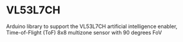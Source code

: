 # VL53L7CH
Arduino library to support the VL53L7CH artificial intelligence enabler, Time-of-Flight (ToF) 8x8 multizone sensor with 90 degrees FoV
